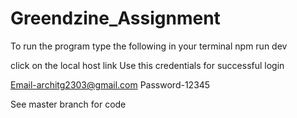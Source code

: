 # Greendzine_Assignment
To run the program type the following in your terminal
npm run dev


click on the local host link 
Use this credentials for successful login 


Email-architg2303@gmail.com
Password-12345


 See master branch for code 
 

